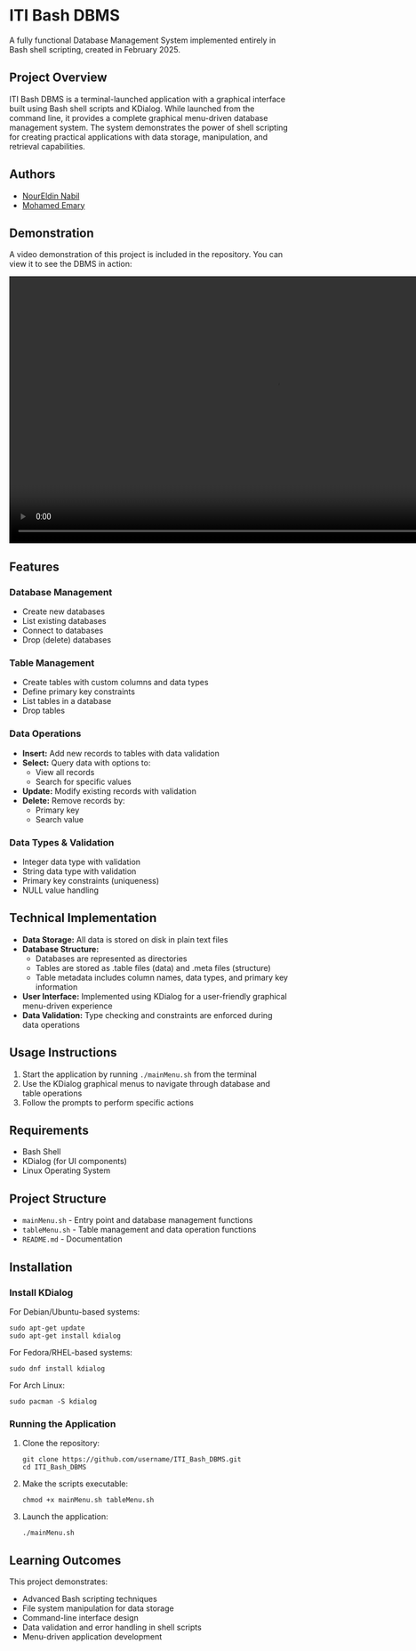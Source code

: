 # ITI Bash DBMS

A fully functional Database Management System implemented entirely in Bash shell scripting, created in February 2025.

## Project Overview

ITI Bash DBMS is a terminal-launched application with a graphical interface built using Bash shell scripts and KDialog. While launched from the command line, it provides a complete graphical menu-driven database management system. The system demonstrates the power of shell scripting for creating practical applications with data storage, manipulation, and retrieval capabilities.

## Authors

- [NourEldin Nabil](https://github.com/NourElDin023)
- [Mohamed Emary](https://github.com/MohamedEmary)

## Demonstration

A video demonstration of this project is included in the repository. You can view it to see the DBMS in action:

<video src="https://github.com/user-attachments/assets/3a567dc1-4fbe-4065-9df9-61299ad75f06" height="480" controls></video>

## Features

### Database Management
- Create new databases
- List existing databases
- Connect to databases
- Drop (delete) databases

### Table Management
- Create tables with custom columns and data types
- Define primary key constraints
- List tables in a database
- Drop tables

### Data Operations
- **Insert:** Add new records to tables with data validation
- **Select:** Query data with options to:
  - View all records
  - Search for specific values
- **Update:** Modify existing records with validation
- **Delete:** Remove records by:
  - Primary key
  - Search value

### Data Types & Validation
- Integer data type with validation
- String data type with validation
- Primary key constraints (uniqueness)
- NULL value handling

## Technical Implementation

- **Data Storage:** All data is stored on disk in plain text files
- **Database Structure:**
  - Databases are represented as directories
  - Tables are stored as .table files (data) and .meta files (structure)
  - Table metadata includes column names, data types, and primary key information
- **User Interface:** Implemented using KDialog for a user-friendly graphical menu-driven experience
- **Data Validation:** Type checking and constraints are enforced during data operations

## Usage Instructions

1. Start the application by running `./mainMenu.sh` from the terminal
2. Use the KDialog graphical menus to navigate through database and table operations
3. Follow the prompts to perform specific actions

## Requirements

- Bash Shell
- KDialog (for UI components)
- Linux Operating System

## Project Structure

- `mainMenu.sh` - Entry point and database management functions
- `tableMenu.sh` - Table management and data operation functions
- `README.md` - Documentation

## Installation

### Install KDialog

For Debian/Ubuntu-based systems:
```
sudo apt-get update
sudo apt-get install kdialog
```

For Fedora/RHEL-based systems:
```
sudo dnf install kdialog
```

For Arch Linux:
```
sudo pacman -S kdialog
```

### Running the Application

1. Clone the repository:
    ```
    git clone https://github.com/username/ITI_Bash_DBMS.git
    cd ITI_Bash_DBMS
    ```

2. Make the scripts executable:
    ```
    chmod +x mainMenu.sh tableMenu.sh
    ```

3. Launch the application:
    ```
    ./mainMenu.sh
    ```

## Learning Outcomes

This project demonstrates:
- Advanced Bash scripting techniques
- File system manipulation for data storage
- Command-line interface design
- Data validation and error handling in shell scripts
- Menu-driven application development
